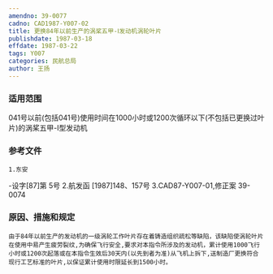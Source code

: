 ```yaml
---
amendno: 39-0077
cadno: CAD1987-Y007-02
title: 更换84年以前生产的涡桨五甲-Ⅰ发动机涡轮叶片
publishdate: 1987-03-18
effdate: 1987-03-22
tags: Y007
categories: 民航总局
author: 王扬
---
```


### 适用范围 
041号以前(包括041号)使用时间在1000小时或1200次循环以下(不包括已更换过叶片)的涡桨五甲-Ⅰ型发动机

<!--more-->
### 参考文件
    1.东安
-设字[87]第 5号
    2.航发函
[1987]148、157号
    3.CAD87-Y007-01,修正案 39-0074

### 原因、措施和规定 
    由于84年以前生产的发动机的一级涡轮工作叶片存在着铸造组织疏松等缺陷，该缺陷使涡轮叶片在使用中易产生疲劳裂纹,为确保飞行安全,要求对本指令所涉及的发动机，累计使用1000飞行小时或1200次起落或在本指令生效后30天内(以先到者为准)从飞机上拆下,送制造厂更换符合现行工艺标准的叶片,以保证累计使用时限延长到1500小时。

